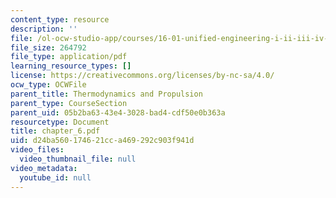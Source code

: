 ```yaml
---
content_type: resource
description: ''
file: /ol-ocw-studio-app/courses/16-01-unified-engineering-i-ii-iii-iv-fall-2005-spring-2006/d24ba560174621cca469292c903f941d_chapter_6.pdf
file_size: 264792
file_type: application/pdf
learning_resource_types: []
license: https://creativecommons.org/licenses/by-nc-sa/4.0/
ocw_type: OCWFile
parent_title: Thermodynamics and Propulsion
parent_type: CourseSection
parent_uid: 05b2ba63-43e4-3028-bad4-cdf50e0b363a
resourcetype: Document
title: chapter_6.pdf
uid: d24ba560-1746-21cc-a469-292c903f941d
video_files:
  video_thumbnail_file: null
video_metadata:
  youtube_id: null
---
```

